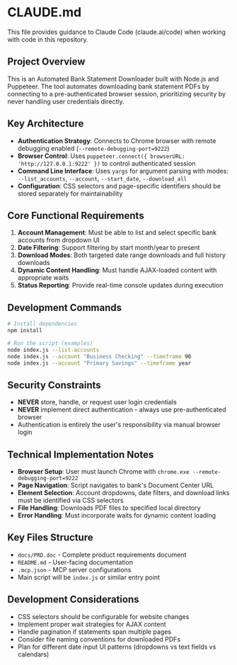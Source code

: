 # CLAUDE.md

This file provides guidance to Claude Code (claude.ai/code) when working with code in this repository.

## Project Overview

This is an Automated Bank Statement Downloader built with Node.js and Puppeteer. The tool automates downloading bank statement PDFs by connecting to a pre-authenticated browser session, prioritizing security by never handling user credentials directly.

## Key Architecture

- **Authentication Strategy**: Connects to Chrome browser with remote debugging enabled (`--remote-debugging-port=9222`)
- **Browser Control**: Uses `puppeteer.connect({ browserURL: 'http://127.0.0.1:9222' })` to control authenticated session
- **Command Line Interface**: Uses `yargs` for argument parsing with modes: `--list_accounts`, `--account`, `--start_date`, `--download_all`
- **Configuration**: CSS selectors and page-specific identifiers should be stored separately for maintainability

## Core Functional Requirements

1. **Account Management**: Must be able to list and select specific bank accounts from dropdown UI
2. **Date Filtering**: Support filtering by start month/year to present
3. **Download Modes**: Both targeted date range downloads and full history downloads
4. **Dynamic Content Handling**: Must handle AJAX-loaded content with appropriate waits
5. **Status Reporting**: Provide real-time console updates during execution

## Development Commands

```bash
# Install dependencies
npm install

# Run the script (examples)
node index.js --list-accounts
node index.js --account "Business Checking" --timeframe 90
node index.js --account "Primary Savings" --timeframe year
```

## Security Constraints

- **NEVER** store, handle, or request user login credentials
- **NEVER** implement direct authentication - always use pre-authenticated browser
- Authentication is entirely the user's responsibility via manual browser login

## Technical Implementation Notes

- **Browser Setup**: User must launch Chrome with `chrome.exe --remote-debugging-port=9222`
- **Page Navigation**: Script navigates to bank's Document Center URL
- **Element Selection**: Account dropdowns, date filters, and download links must be identified via CSS selectors
- **File Handling**: Downloads PDF files to specified local directory
- **Error Handling**: Must incorporate waits for dynamic content loading

## Key Files Structure

- `docs/PRD.doc` - Complete product requirements document
- `README.md` - User-facing documentation
- `.mcp.json` - MCP server configurations
- Main script will be `index.js` or similar entry point

## Development Considerations

- CSS selectors should be configurable for website changes
- Implement proper wait strategies for AJAX content
- Handle pagination if statements span multiple pages
- Consider file naming conventions for downloaded PDFs
- Plan for different date input UI patterns (dropdowns vs text fields vs calendars)
